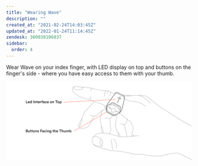 ```yaml
---
title: "Wearing Wave"
description: ""
created_at: "2021-02-24T14:03:45Z"
updated_at: "2022-01-24T11:14:45Z"
zendesk: 360038106837
sidebar:
  order: 4
---
```


Wear Wave on your index finger, with LED display on top and buttons on the finger's side - where you have easy access to them with your thumb.

![](/src/assets/images/article_360017912437_image_0.png)
